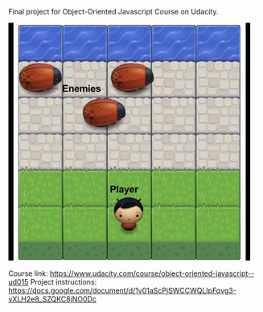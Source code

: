 Final project for Object-Oriented Javascript Course on Udacity.

![ScreenShot](docs/screenshot.jpg)

Course link: https://www.udacity.com/course/object-oriented-javascript--ud015
Project instructions: https://docs.google.com/document/d/1v01aScPjSWCCWQLIpFqvg3-vXLH2e8_SZQKC8jNO0Dc

